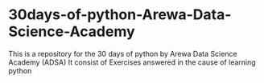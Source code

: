 # 30days-of-python-Arewa-Data-Science-Academy
This is a repository for the 30 days of python by Arewa Data Science Academy (ADSA)
It consist of Exercises answered in the cause of learning python
